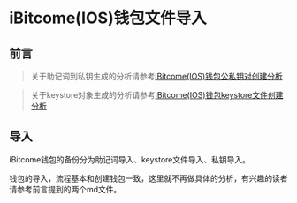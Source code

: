 # iBitcome(IOS)钱包文件导入


## 前言

>关于助记词到私钥生成的分析请参考[iBitcome(IOS)钱包公私钥对创建分析](./iBitcome\(IOS\)钱包公私钥对创建分析.md)

>关于keystore对象生成的分析请参考[iBitcome(IOS)钱包keystore文件创建分析](./iBitcome\(IOS\)钱包keystore文件创建分析.md)


## 导入

iBitcome钱包的备份分为助记词导入、keystore文件导入、私钥导入。

钱包的导入，流程基本和创建钱包一致，这里就不再做具体的分析，有兴趣的读者请参考前言提到的两个md文件。









    


















